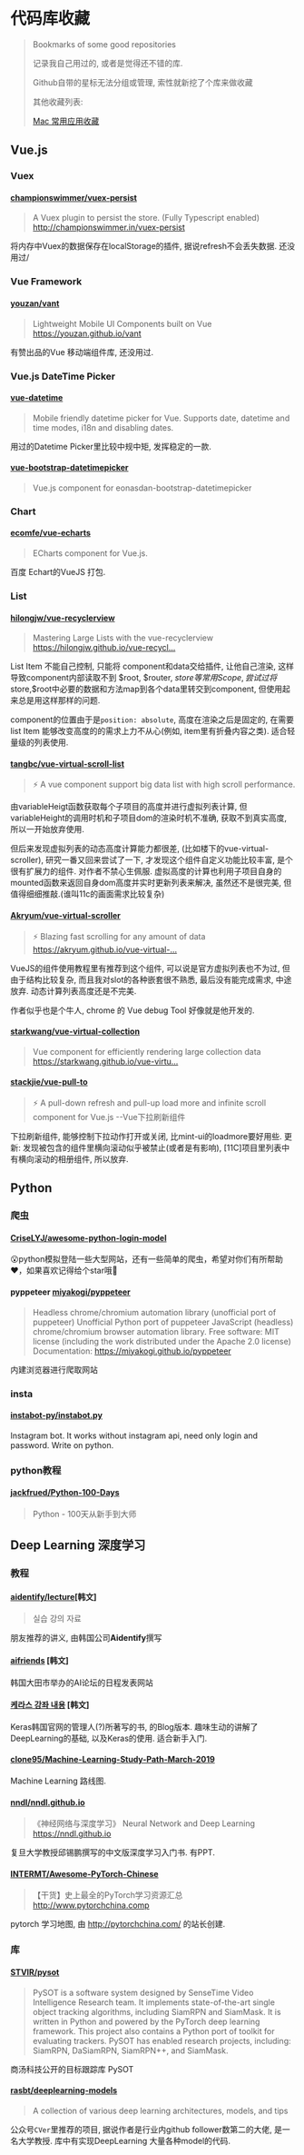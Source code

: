 # 代码库收藏
> Bookmarks of some good repositories
>
> 记录我自己用过的, 或者是觉得还不错的库.
>
> Github自带的星标无法分组或管理, 索性就新挖了个库来做收藏
> 
> 其他收藏列表:
>
> [Mac 常用应用收藏](/mac_software.md)

## Vue.js
### Vuex
#### [championswimmer/vuex-persist](https://github.com/championswimmer/vuex-persist)
> A Vuex plugin to persist the store. (Fully Typescript enabled) http://championswimmer.in/vuex-persist

将内存中Vuex的数据保存在localStorage的插件, 据说refresh不会丢失数据. 还没用过/

### Vue Framework

#### [youzan/vant](https://github.com/youzan/vant)
> Lightweight Mobile UI Components built on Vue https://youzan.github.io/vant

有赞出品的Vue 移动端组件库,  还没用过.

### Vue.js DateTime Picker

#### [vue-datetime](https://github.com/mariomka/vue-datetime)
> Mobile friendly datetime picker for Vue. Supports date, datetime and time modes, i18n and disabling dates.

用过的Datetime Picker里比较中规中矩, 发挥稳定的一款.

#### [vue-bootstrap-datetimepicker](https://github.com/ankurk91/vue-bootstrap-datetimepicker)
> Vue.js component for eonasdan-bootstrap-datetimepicker

### Chart

#### [ecomfe/vue-echarts](https://github.com/ecomfe/vue-echarts)
> ECharts component for Vue.js.

百度 Echart的VueJS 打包.

### List

#### [hilongjw/vue-recyclerview](https://github.com/hilongjw/vue-recyclerview)
> Mastering Large Lists with the vue-recyclerview https://hilongjw.github.io/vue-recycl…

List Item 不能自己控制, 只能将 component和data交给插件, 让他自己渲染, 这样导致component内部读取不到 $root, $router, $store 等常用Scope, 
尝试过将$store,$root中必要的数据和方法map到各个data里转交到component, 但使用起来总是用这样那样的问题.

component的位置由于是`position: absolute`, 高度在渲染之后是固定的, 在需要list Item 能够改变高度的的需求上力不从心(例如, item里有折叠内容之类).
适合轻量级的列表使用.

#### [tangbc/vue-virtual-scroll-list](https://github.com/tangbc/vue-virtual-scroll-list)
> ⚡️ A vue component support big data list with high scroll performance.

由variableHeigt函数获取每个子项目的高度并进行虚拟列表计算, 但variableHeight的调用时机和子项目dom的渲染时机不准确, 获取不到真实高度, 
所以一开始放弃使用.

但后来发现虚拟列表的动态高度计算能力都很差, (比如楼下的vue-virtual-scroller), 研究一番又回来尝试了一下,
才发现这个组件自定义功能比较丰富, 是个很有扩展力的组件. 对作者不禁心生佩服.
虚拟高度的计算也利用子项目自身的mounted函数来返回自身dom高度并实时更新列表来解决,  虽然还不是很完美, 但值得细细推敲.(谁叫11c的画面需求比较复杂)

#### [Akryum/vue-virtual-scroller](https://github.com/Akryum/vue-virtual-scroller)
> ⚡️ Blazing fast scrolling for any amount of data https://akryum.github.io/vue-virtual-…

VueJS的组件使用教程里有推荐到这个组件, 可以说是官方虚拟列表也不为过, 但由于结构比较复杂, 而且我对slot的各种嵌套很不熟悉, 最后没有能完成需求, 中途放弃. 
动态计算列表高度还是不完美.

作者似乎也是个牛人, chrome 的 Vue debug Tool 好像就是他开发的.

#### [starkwang/vue-virtual-collection](https://github.com/starkwang/vue-virtual-collection)
>Vue component for efficiently rendering large collection data https://starkwang.github.io/vue-virtu…

#### [stackjie/vue-pull-to](https://github.com/stackjie/vue-pull-to)
>⚡️ A pull-down refresh and pull-up load more and infinite scroll component for Vue.js --Vue下拉刷新组件

下拉刷新组件, 能够控制下拉动作打开或关闭, 比mint-ui的loadmore要好用些. 
更新: 发现被包含的组件里横向滚动似乎被禁止(或者是有影响), [11C]项目里列表中有横向滚动的相册组件, 所以放弃.

## Python
### 爬虫
#### [CriseLYJ/awesome-python-login-model](https://github.com/CriseLYJ/awesome-python-login-model)
😮python模拟登陆一些大型网站，还有一些简单的爬虫，希望对你们有所帮助❤️，如果喜欢记得给个star哦🌟

#### **pyppeteer** [miyakogi/pyppeteer](https://github.com/miyakogi/pyppeteer)
>Headless chrome/chromium automation library (unofficial port of puppeteer)
>Unofficial Python port of puppeteer JavaScript (headless) chrome/chromium browser automation library.
Free software: MIT license (including the work distributed under the Apache 2.0 license)
Documentation: https://miyakogi.github.io/pyppeteer

内建浏览器进行爬取网站

### insta 
#### [instabot-py/instabot.py](https://github.com/instabot-py/instabot.py)
Instagram bot. It works without instagram api, need only login and password. Write on python.

### python教程
#### [jackfrued/Python-100-Days](https://github.com/jackfrued/Python-100-Days)
>Python - 100天从新手到大师

## Deep Learning 深度学习

### 教程

#### [aidentify/lecture](https://github.com/aidentify/lecture)[韩文]
> 실습 강의 자료

朋友推荐的讲义, 由韩国公司**Aidentify**撰写

#### [aifriends](https://aifriends.github.io/) [韩文]
韩国大田市举办的AI论坛的日程发表网站

#### [케라스 강좌 내용](https://tykimos.github.io/lecture/) [韩文]
Keras韩国官网的管理人(?)所著写的书, 的Blog版本. 趣味生动的讲解了DeepLearning的基础, 以及Keras的使用.
适合新手入门.

#### [clone95/Machine-Learning-Study-Path-March-2019](https://github.com/clone95/Machine-Learning-Study-Path-March-2019)
Machine Learning 路线图.

#### [nndl/nndl.github.io](https://github.com/nndl/nndl.github.io)
> 《神经网络与深度学习》 Neural Network and Deep Learning https://nndl.github.io

复旦大学教授邱锡鹏撰写的中文版深度学习入门书. 有PPT.

#### [INTERMT/Awesome-PyTorch-Chinese](https://github.com/INTERMT/Awesome-PyTorch-Chinese)
> 【干货】史上最全的PyTorch学习资源汇总 http://www.pytorchchina.comp

pytorch 学习地图, 由 http://pytorchchina.com/ 的站长创建. 

### 库
#### [STVIR/pysot](https://github.com/STVIR/pysot)
> PySOT is a software system designed by SenseTime Video Intelligence Research team. It implements state-of-the-art single object tracking algorithms, including SiamRPN and SiamMask. It is written in Python and powered by the PyTorch deep learning framework. This project also contains a Python port of toolkit for evaluating trackers.
PySOT has enabled research projects, including: SiamRPN, DaSiamRPN, SiamRPN++, and SiamMask.

商汤科技公开的目标跟踪库 PySOT

#### [rasbt/deeplearning-models](https://github.com/rasbt/deeplearning-models)
> A collection of various deep learning architectures, models, and tips

公众号`CVer`里推荐的项目, 据说作者是行业内github follower数第二的大佬, 是一名大学教授. 库中有实现DeepLearning 大量各种model的代码.
